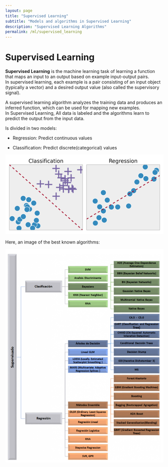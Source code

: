 ```yaml
---
layout: page
title: "Supervised Learning"
subtitle: "Models and algorithms in Supervised Learning"
description: "Supervised Learning Algorithms"
permalink: /ml/supervised_learning
---
```


# Supervised Learning

**Supervised Learning** is the machine learning task of learning a function that maps an input to an output based on example input-output pairs.  
In supervised learning, each example is a pair consisting of an input object (typically a vector) and a desired output value (also called the supervisory signal).  

A supervised learning algorithm analyzes the training data and produces an inferred function, which can be used for mapping new examples.  
In Supervised Learning, All data is labeled and the algorithms learn to predict the output from the input data.  

Is divided in two models:

* Regression: Predict continuous values

* Classification: Predict discrete(categorical) values

<p align="center">
  <img src="/assets/ml/supervised/models.png">
</p>

Here, an image of the best known algorithms:

<p align="center">
  <img src="/assets/ml/supervised/algorithms.png">
</p>

